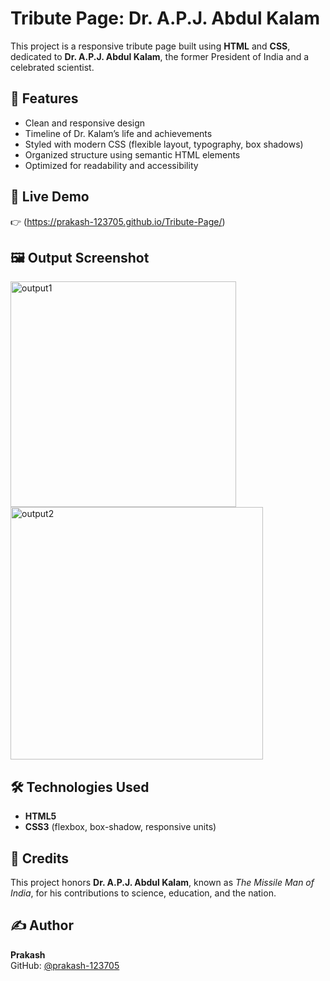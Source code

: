 # Tribute Page: Dr. A.P.J. Abdul Kalam

This project is a responsive tribute page built using **HTML** and **CSS**, dedicated to **Dr. A.P.J. Abdul Kalam**, the former President of India and a celebrated scientist.

## 🌟 Features

- Clean and responsive design
- Timeline of Dr. Kalam’s life and achievements
- Styled with modern CSS (flexible layout, typography, box shadows)
- Organized structure using semantic HTML elements
- Optimized for readability and accessibility

## 🔗 Live Demo

👉 (https://prakash-123705.github.io/Tribute-Page/)

## 🖼️ Output Screenshot

<img width="361" alt="output1" src="https://github.com/user-attachments/assets/27ff4338-525e-4f72-b4f3-8cf80e9dbe6e" />
<img width="404" alt="output2" src="https://github.com/user-attachments/assets/30c035fb-586f-4825-b7ee-7579ccf2f5c7" />


## 🛠️ Technologies Used

- **HTML5**
- **CSS3** (flexbox, box-shadow, responsive units)

## 🙏 Credits

This project honors **Dr. A.P.J. Abdul Kalam**, known as *The Missile Man of India*, for his contributions to science, education, and the nation.

## ✍️ Author

**Prakash**  
GitHub: [@prakash-123705](https://github.com/prakash-123705)

